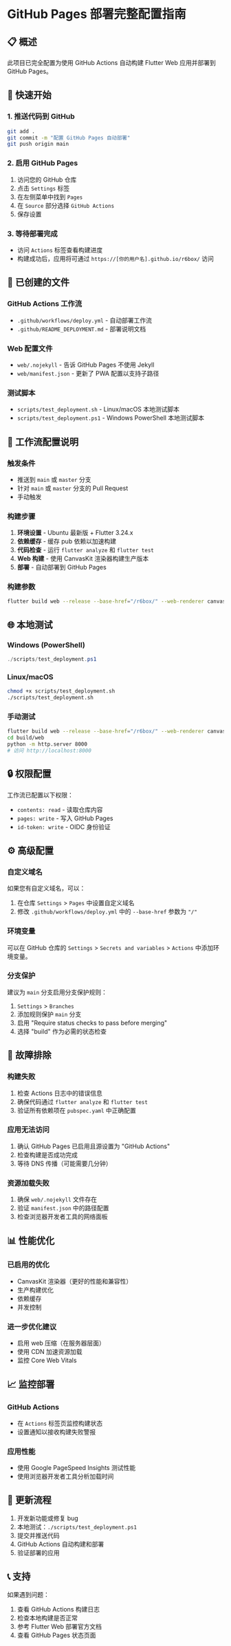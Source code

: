 # GitHub Pages 部署完整配置指南

## 📋 概述

此项目已完全配置为使用 GitHub Actions 自动构建 Flutter Web 应用并部署到 GitHub Pages。

## 🚀 快速开始

### 1. 推送代码到 GitHub
```bash
git add .
git commit -m "配置 GitHub Pages 自动部署"
git push origin main
```

### 2. 启用 GitHub Pages
1. 访问您的 GitHub 仓库
2. 点击 `Settings` 标签
3. 在左侧菜单中找到 `Pages`
4. 在 `Source` 部分选择 `GitHub Actions`
5. 保存设置

### 3. 等待部署完成
- 访问 `Actions` 标签查看构建进度
- 构建成功后，应用将可通过 `https://[你的用户名].github.io/r6box/` 访问

## 📁 已创建的文件

### GitHub Actions 工作流
- `.github/workflows/deploy.yml` - 自动部署工作流
- `.github/README_DEPLOYMENT.md` - 部署说明文档

### Web 配置文件
- `web/.nojekyll` - 告诉 GitHub Pages 不使用 Jekyll
- `web/manifest.json` - 更新了 PWA 配置以支持子路径

### 测试脚本
- `scripts/test_deployment.sh` - Linux/macOS 本地测试脚本
- `scripts/test_deployment.ps1` - Windows PowerShell 本地测试脚本

## 🔧 工作流配置说明

### 触发条件
- 推送到 `main` 或 `master` 分支
- 针对 `main` 或 `master` 分支的 Pull Request
- 手动触发

### 构建步骤
1. **环境设置** - Ubuntu 最新版 + Flutter 3.24.x
2. **依赖缓存** - 缓存 pub 依赖以加速构建
3. **代码检查** - 运行 `flutter analyze` 和 `flutter test`
4. **Web 构建** - 使用 CanvasKit 渲染器构建生产版本
5. **部署** - 自动部署到 GitHub Pages

### 构建参数
```bash
flutter build web --release --base-href="/r6box/" --web-renderer canvaskit
```

## 🌐 本地测试

### Windows (PowerShell)
```powershell
./scripts/test_deployment.ps1
```

### Linux/macOS
```bash
chmod +x scripts/test_deployment.sh
./scripts/test_deployment.sh
```

### 手动测试
```bash
flutter build web --release --base-href="/r6box/" --web-renderer canvaskit
cd build/web
python -m http.server 8000
# 访问 http://localhost:8000
```

## 🔒 权限配置

工作流已配置以下权限：
- `contents: read` - 读取仓库内容
- `pages: write` - 写入 GitHub Pages
- `id-token: write` - OIDC 身份验证

## ⚙️ 高级配置

### 自定义域名
如果您有自定义域名，可以：
1. 在仓库 `Settings` > `Pages` 中设置自定义域名
2. 修改 `.github/workflows/deploy.yml` 中的 `--base-href` 参数为 `"/"`

### 环境变量
可以在 GitHub 仓库的 `Settings` > `Secrets and variables` > `Actions` 中添加环境变量。

### 分支保护
建议为 `main` 分支启用分支保护规则：
1. `Settings` > `Branches`
2. 添加规则保护 `main` 分支
3. 启用 "Require status checks to pass before merging"
4. 选择 "build" 作为必需的状态检查

## 🐛 故障排除

### 构建失败
1. 检查 Actions 日志中的错误信息
2. 确保代码通过 `flutter analyze` 和 `flutter test`
3. 验证所有依赖项在 `pubspec.yaml` 中正确配置

### 应用无法访问
1. 确认 GitHub Pages 已启用且源设置为 "GitHub Actions"
2. 检查构建是否成功完成
3. 等待 DNS 传播（可能需要几分钟）

### 资源加载失败
1. 确保 `web/.nojekyll` 文件存在
2. 验证 `manifest.json` 中的路径配置
3. 检查浏览器开发者工具的网络面板

## 📊 性能优化

### 已启用的优化
- CanvasKit 渲染器（更好的性能和兼容性）
- 生产构建优化
- 依赖缓存
- 并发控制

### 进一步优化建议
- 启用 web 压缩（在服务器层面）
- 使用 CDN 加速资源加载
- 监控 Core Web Vitals

## 📈 监控部署

### GitHub Actions
- 在 `Actions` 标签页监控构建状态
- 设置通知以接收构建失败警报

### 应用性能
- 使用 Google PageSpeed Insights 测试性能
- 使用浏览器开发者工具分析加载时间

## 🔄 更新流程

1. 开发新功能或修复 bug
2. 本地测试：`./scripts/test_deployment.ps1`
3. 提交并推送代码
4. GitHub Actions 自动构建和部署
5. 验证部署的应用

## 📞 支持

如果遇到问题：
1. 查看 GitHub Actions 构建日志
2. 检查本地构建是否正常
3. 参考 Flutter Web 部署官方文档
4. 查看 GitHub Pages 状态页面
